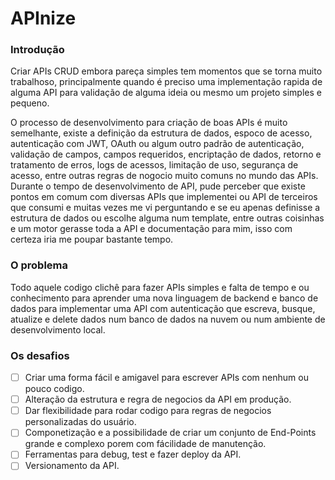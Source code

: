 # APInize

### Introdução

Criar APIs CRUD embora pareça simples tem momentos que se torna muito trabalhoso, principalmente quando é preciso uma implementação rapida de alguma API para validação de alguma ideia ou mesmo um projeto simples e pequeno.

O processo de desenvolvimento para criação de boas APIs é muito semelhante, existe a definição da estrutura de dados, espoco de acesso, autenticação com JWT, OAuth ou algum outro padrão de autenticação, validação de campos, campos requeridos, encriptação de dados, retorno e tratamento de erros, logs de acessos, limitação de uso, segurança de acesso, entre outras regras de nogocio muito comuns no mundo das APIs.
Durante o tempo de desenvolvimento de API, pude perceber que existe pontos em comum com diversas APIs que implementei ou API de terceiros que consumi e muitas vezes me vi perguntando e se eu apenas definisse a estrutura de dados ou escolhe alguma num template, entre outras coisinhas e um motor gerasse toda a API e documentação para mim, isso com certeza iria me poupar bastante tempo.

### O problema

Todo aquele codigo clichê para fazer APIs simples e falta de tempo e ou conhecimento para aprender uma nova linguagem de backend e banco de dados para implementar uma API com autenticação que escreva, busque, atualize e delete dados num banco de dados na nuvem ou num ambiente de desenvolvimento local.

### Os desafios

- [ ] Criar uma forma fácil e amigavel para escrever APIs com nenhum ou pouco codigo.
- [ ] Alteração da estrutura e regra de negocios da API em produção.
- [ ] Dar flexibilidade para rodar codigo para regras de negocios personalizadas do usuário.
- [ ] Componetização e a possibilidade de criar um conjunto de End-Points grande e complexo porem com fácilidade de manutenção.
- [ ] Ferramentas para debug, test e fazer deploy da API.
- [ ] Versionamento da API.
